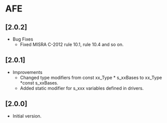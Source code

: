 # AFE

## [2.0.2]

- Bug Fixes
  - Fixed MISRA C-2012 rule 10.1, rule 10.4 and so on.

## [2.0.1]

- Improvements
  - Changed type modifiers from const xx_Type * s_xxBases to xx_Type *const s_xxBases.
  - Added static modifier for s_xxx variables defined in drivers.

## [2.0.0]

- Initial version.
